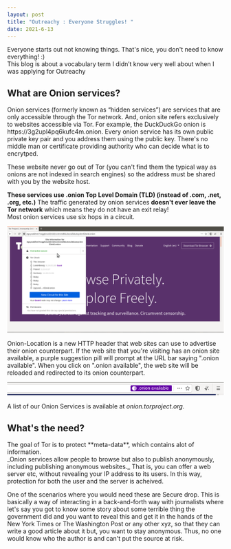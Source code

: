 ```yaml
---
layout: post
title: "Outreachy : Everyone Struggles! "
date: 2021-6-13
---
```

Everyone starts out not knowing things. That's nice, you don't need to know everything! :) <br>
This blog is about a vocabulary term I didn’t know very well about when I was applying for Outreachy 

<h2>What are Onion services?</h2>
Onion services (formerly known as “hidden services”) are services that are only accessible through the Tor network. And, onion site refers exclusively to websites accessible via Tor. For example, the DuckDuckGo onion is https://3g2upl4pq6kufc4m.onion. Every onion service has its own public private key pair and you address them using the public key. There's no middle man or certificate providing authority who can decide what is to encrytped. 
<p>These website never go out of Tor (you can't find them the typical way as onions are not indexed in search engines) so the address must be shared with you by the website host.
</p>
<p><strong>These services use .onion Top Level Domain (TLD) (instead of .com, .net, .org, etc.)</strong>
The traffic generated by onion services <strong>doesn't ever leave the Tor network</strong> which means they do not have an exit relay!
<br>Most onion services use six hops in a circuit.
  
![My helpful screenshot](/tor1.png)
  
</p>Onion-Location is a new HTTP header that web sites can use to advertise their onion counterpart. If the web site that you're visiting has an onion site available, a purple suggestion pill will prompt at the URL bar saying ".onion available". When you click on ".onion available", the web site will be reloaded and redirected to its onion counterpart.

![My helpful screenshot](/tor3.png)

A list of our Onion Services is available at _onion.torproject.org._

<h2>What's the need?</h2>
The goal of Tor is to protect **meta-data**, which contains alot of information.<br>
_Onion services allow people to browse but also to publish anonymously, including publishing anonymous websites._ That is, you can offer a web server etc, without revealing your IP address to its users. In this way, protection for both the user and the server is acheived.<br>
<p>
One of the scenarios where you would need these are Secure drop. This is basically a way of interacting in a back-and-forth way with journalists where let's say you got to know some story about some terrible thing the government did and you want to reveal this and get it in the hands of the New York Times or The Washington Post or any other xyz, so that they can write a good article about it but, you want to stay anonymous. Thus, no one would know who the author is and can't put the source at risk.
</p>
